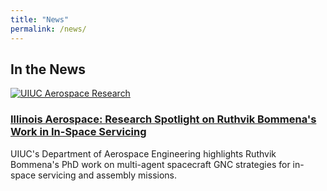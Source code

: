 ```yaml
---
title: "News"
permalink: /news/
---
```


## In the News

<div class="archive__item">
  <div class="archive__item-teaser" style="max-width: 400px;">
    <a href="https://aerospace.illinois.edu/news/73647" target="_blank">
      <img src="https://aerospace.illinois.edu/sites/default/files/styles/news_listing/public/2024-03/Aero_Research_1.jpg?itok=m1tbFiC1" alt="UIUC Aerospace Research" />
    </a>
  </div>
  <div class="archive__item-body">
    <h3 class="archive__item-title">
      <a href="https://aerospace.illinois.edu/news/73647" target="_blank">
        Illinois Aerospace: Research Spotlight on Ruthvik Bommena's Work in In-Space Servicing
      </a>
    </h3>
    <p class="archive__item-excerpt">
      UIUC's Department of Aerospace Engineering highlights Ruthvik Bommena's PhD work on multi-agent spacecraft GNC strategies for in-space servicing and assembly missions.
    </p>
  </div>
</div>

